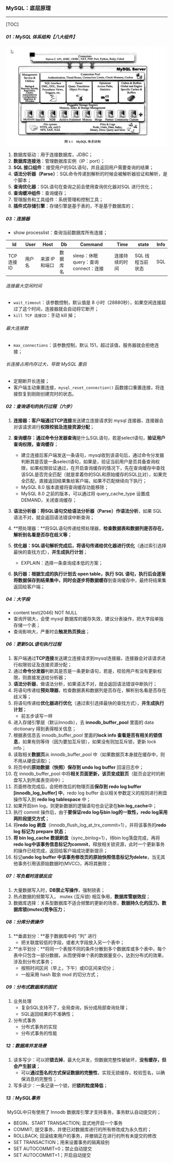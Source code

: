 ### MySQL：底层原理

------

[TOC]

##### 01：MySQL 体系结构【八大组件】

<img src="https://github.com/likang315/Middleware/blob/master/09：MySQL/photos/mysql-architecture.png?raw=true" style="zoom:67%;" />

1. 数据库驱动：用于连接数据库，JDBC；
2. **数据库连接池**：管理数据库实例（IP：port）；
3. **SQL 接口组件**：接受用户的SQL语句，并且返回用户需要查询的结果；
4. **语法分析器（Parse）**：SQL命令传递到解析的时候会被解析器验证和解析，是个脚本；
5. **查询优化器**：SQL语句在查询之前会使用查询优化器对SQL 进行优化；
6. **查询缓冲组件**：查询缓存；
7. 管理服务和工具组件：系统管理和控制工具；
8. **插件式存储引擎**：存储引擎是基于表的，不是基于数据库的；

##### 03：连接器

- show processlist：查询当前数据库所有连接；

| Id         | User   | Host          | Db       | Command                               | Time           | state            | Info |
| ---------- | ------ | ------------- | -------- | ------------------------------------- | -------------- | ---------------- | ---- |
| TCP连接 ID | 用户名 | 来源 IP和端口 | 数据库名 | sleep：休眠 query：查询 connect：连接 | 连接持续的时间 | SQL 线程当前状态 | SQL  |

###### 连接最大空闲时间

- `wait_timeout`：该参数控制，默认值是 8 小时（28880秒），如果空闲连接超过了这个时间，连接器就会自动将它断开；
- `kill TCP 连接ID`：手动 kill 掉；

###### 最大连接数

- `max_connections`：该参数控制，默认 151，超过该值，服务器就会拒绝连接；

###### 长连接占用内存过大，导致 MySQL 重启

- 定期断开长连接；
- 客户端主动重置连接，`mysql_reset_connection()` 函数接口重置连接，将连接恢复到刚刚创建完时的状态。

##### 02：查询语句的执行过程（六步）

1. **连接器：**客户端通过**TCP连接**发送建立连接请求到 mysql 连接器，连接器会对该请求进行**权限校验及连接资源分配**；
2. **查询缓存：**通过**命令分发器查询**是什么SQL语句，若是select语句，**验证用户查询权限，查询缓存**；
   - 建立连接后客户端发送一条语句，mysql收到该语句后，通过命令分发器判断其是否是一条select语句，如果是，验证当前用户是否具备查询权限，如果权限验证通过，在开启查询缓存的情况下，先在查询缓存中查找该SQL是否完全匹配（就是拿着你的SQL和原始缓存的SQL比对），如果完全匹配，直接返回结果集给客户端，如果不匹配继续向下执行；
   - MySQL 8.0 版本直接将查询缓存功能移除；
   - MySQL 8.0 之前的版本，可以通过将 query_cache_type 设置成 DEMAND，关闭查询缓存；
3. **语法分析器：**将SQL语句交给语法分析器（Parse）作**语法分析**，如果 SQL 语法不对，就会返回语法错误中断查询；
4. **预处理器：**将SQL语句传递给预处理器，**检查数据表和数据列是否存在，解析别名看是否存在歧义等**；
5. **优化器：**SQL语句解析完成后，将语句传递给**优化器进行优化**（通过索引选择最快的查找方式），**并生成执行计划**；
   - EXPLAIN：选择一条查询成本低的方案；

6. **执行器：**根据生成的执行计划去 **open table**，执行 SQL 语句，执行后会逐渐将数据保存到结果集中，同时会逐步将数据**缓存**到查询缓存中，最终将结果集返回给客户端；

##### 04：大字段

- content text(2046)  NOT NULL 
- 查询开销大，会使 mysql 数据库的缓存失效，建议分表操作，把大字段单独存储一个表；
- 查询影响大，严重时会**触发热页换出**；

##### 06：更新SQL语句执行过程

1. 客户端通过**TCP连接**发送建立连接请求到mysql连接器，连接器会对该请求进行权限验证及连接资源分配；
2. 通过**命令分发器**判断其是否是一条更新语句，若是，校验用户有没有更新权限，则直接发送给分析器；
3. **语法分析器**，做语法分析，如果语法不对，就会返回语法错误中断执行；
4. 将语句传递给**预处理器**，检查数据表和数据列是否存在，解析别名看是否存在歧义等；
5. 将语句传递给**优化器进行优化**（通过索引选择最快的查找方式），**并生成执行计划**；
   - 前五步读写一样
6. 进入存储引擎层（默认Innodb），去 **innodb_buffer_pool** 里面的 data dictionary 得到表得相关信息；
7. 根据表信息去 innodb_buffer_pool 里面的**lock info 查看是否有相关的锁信息**，如果有则等待（因为要加互斥锁），如果没有则加互斥锁，更新 lock info；
8. 读取相关**数据页**从 innodb_buffer_pool 中（如果数据页本身就在缓存中，则不用从硬盘读取）；
9. 将页中的**原始数据（快照）保存到 undo log buffer** 回滚日志中；
10. 在 innodb_buffer_pool 中将**相关页面更新，该页变成脏页**（脏页会定时的刷盘写入到所属表空间中）；
11. 页面修改完成后，会把修改后的物理页面**保存到 redo log buffer [innodb_log_buffer] 中**，redo log buffer 会以相关参数定义的规则进行刷盘操作写入到 **redo log tablespace** 中；
12. 如果开启bin log，则更新数据的逻辑语句也会记录在**bin log_cache**中；
13. 执行 commit 操作后，由于**要保证redo log与bin log的一致性，redo log采用两阶段提交方式**；
14. 将**redo log 刷盘**（innodb_flush_log_at_trx_commit=1），并将该事务的**redo log 标记为 prepare 状态**；
15. **将 bin log_cache 数据刷盘**（sync_binlog=1），待bin log落盘完成，再将**redo log中该事务信息标记为commit**，释放相关锁资源，此时一个更新事务的操作已经完成，返回给客户端成功更新提示；
16. 标记**undo log buffer 中该事务修改页的原始快照信息标记为delete**，当无其他事务引用该原始数据时(MVCC)，再将其删除；

##### 07：写负载时连锁反应

1. 大量数据写入时，**DB禁止写操作**，强制锁表；
2. 热点数据的频繁写入， mutex (互斥锁) 相互争用，**数据库雪崩效应**；
3. 数据库选择：关系型数据库不适合频繁的更新的场景，**数据持久化的压力、数据库锁(mutex)竞争压力**；

##### 08：分库分表操作

1. **垂直划分：**基于数据库中的 "列" 进行
   - 把关联度较低的字段，或者大字段放入另一个表中；
2. **水平划分：**将同一个表按不同的条件分散到多个数据库或多个表中，每个表中只包含一部分数据，从而使得单个表的数据量变小，达到分布式的效果，涉及到分布式事务；
   - 按照时间区间（早上，下午）或ID区间来切分；
   - 一般采用 hash 取余 mod 的切分方式；

##### 09：分布式数据库的困扰

1. 业务处理
   - 复杂SQL支持不了，全局查询，拆分成局部查询处理；
   - SQL返回结果的不准确性；
2. 分布式事务
   - 分布式事务的实现
   - 分布式事务的性能

##### 12：数据库并发场景

1. 读多写少：可以把**锁去掉**，最大化并发，但数据完整性被破坏，**没有缓存，但会产生脏读**；
   - 可以**通过签名的方式保证数据的完整性**，实现无锁缓存，校验签名，以确保消息的完整性；
2. 写多读少：一条记录一个锁，把**锁的粒度降低**；

##### 13：MySQL事务

​	MySQL中只有使用了 Innodb 数据库引擎才支持事务，事务默认自动提交的；

- BEGIN、START TRANSACTION; 显式地开启一个事务
- COMMIT; 提交事务，并使已对数据库进行的所有修改成为永久性的；
- ROLLBACK; 回滚结束用户的事务，并撤销正在进行的所有未提交的修改
- SET TRANSACTION；用来设置事务的隔离级别
- SET AUTOCOMMIT=0；禁止自动提交
- SET AUTOCOMMIT=1；开启自动提交